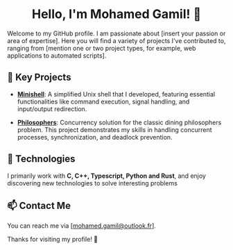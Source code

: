 <h1 align="center"><strong>Hello, I'm Mohamed Gamil! 👋</strong></h1>
Welcome to my GitHub profile. I am passionate about [insert your passion or area of expertise]. Here you will find a variety of projects I've contributed to, ranging from [mention one or two project types, for example, web applications to automated scripts].

## 🚀 Key Projects

- **[Minishell](https://github.com/mohazerro/minishell)**: A simplified Unix shell that I developed, featuring essential functionalities like command execution, signal handling, and input/output redirection.

- **[Philosophers](https://github.com/mohazerro/philosophers)**: Concurrency solution for the classic dining philosophers problem. This project demonstrates my skills in handling concurrent processes, synchronization, and deadlock prevention.

## 🔧 Technologies

I primarily work with <strong>C, C++, Typescript, Python and Rust</strong>, and enjoy discovering new technologies to solve interesting problems

## 📫 Contact Me

You can reach me via [mohamed.gamil@outlook.fr].

Thanks for visiting my profile! 🌟
